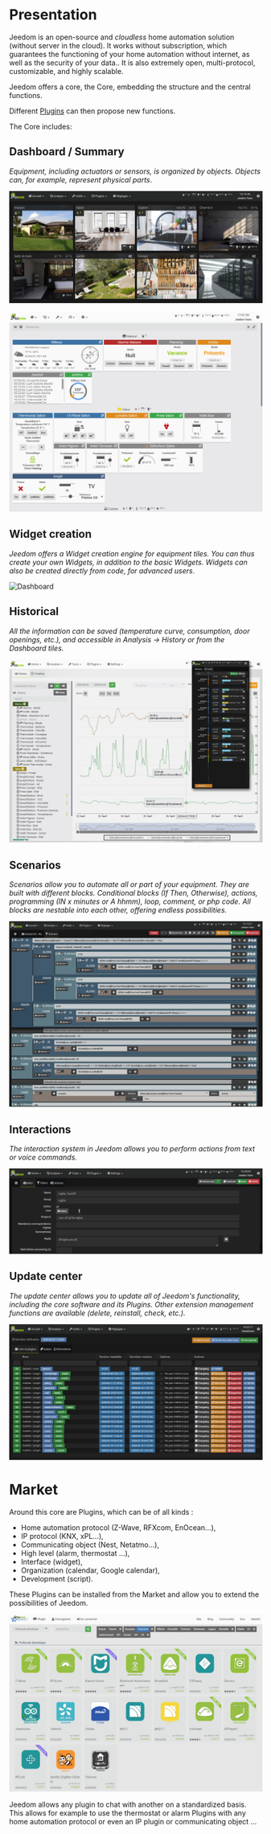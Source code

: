 # Presentation

Jeedom is an open-source and *cloudless* home automation solution (without server in the cloud). It works without subscription, which guarantees the functioning of your home automation without internet, as well as the security of your data.. It is also extremely open, multi-protocol, customizable, and highly scalable.

Jeedom offers a core, the Core, embedding the structure and the central functions.

Different [Plugins](https://market.jeedom.com) can then propose new functions.

The Core includes:

## Dashboard / Summary

*Equipment, including actuators or sensors, is organized by objects. Objects can, for example, represent physical parts*.

![Synthèse](images/doc-presentation-synthese.jpg)

![Dashboard](images/doc-presentation-dashboard.jpg)


## Widget creation

*Jeedom offers a Widget creation engine for equipment tiles. You can thus create your own Widgets, in addition to the basic Widgets. Widgets can also be created directly from code, for advanced users.*

![Dashboard](images/doc-presentation-widgets)

## Historical

*All the information can be saved (temperature curve, consumption, door openings, etc.), and accessible in Analysis → History or from the Dashboard tiles.*

![Page Historique](images/doc-presentation-historique.jpg)

## Scenarios

*Scenarios allow you to automate all or part of your equipment. They are built with different blocks. Conditional blocks (If Then, Otherwise), actions, programming (IN x minutes or A hhmm), loop, comment, or php code. All blocks are nestable into each other, offering endless possibilities.*

![Page Scénario](images/doc-presentation-scenario.jpg)

## Interactions

*The interaction system in Jeedom allows you to perform actions from text or voice commands.*

![Page Interaction](images/doc-presentation-interaction.jpg)

## Update center

*The update center allows you to update all of Jeedom's functionality, including the core software and its Plugins. Other extension management functions are available (delete, reinstall, check, etc.).*

![Page Sauvegarde](images/doc-presentation-update.jpg)


# Market

Around this core are Plugins, which can be of all kinds :

-   Home automation protocol (Z-Wave, RFXcom, EnOcean…),
-   IP protocol (KNX, xPL…),
-   Communicating object (Nest, Netatmo…),
-   High level (alarm, thermostat ...),
-   Interface (widget),
-   Organization (calendar, Google calendar),
-   Development (script).

These Plugins can be installed from the Market and allow you to extend the possibilities of Jeedom.

![Page Market](images/doc-presentation-market.jpg)

Jeedom allows any plugin to chat with another on a standardized basis. This allows for example to use the thermostat or alarm Plugins with any home automation protocol or even an IP plugin or communicating object ...

